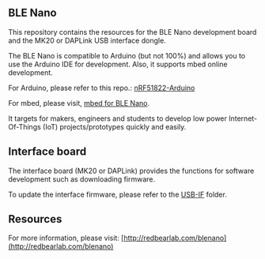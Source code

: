 
BLE Nano
-

This repository contains the resources for the BLE Nano development board and the MK20 or DAPLink USB interface dongle.

The BLE Nano is compatible to Arduino (but not 100%) and allows you to use the Arduino IDE for development. Also, it supports mbed online development.

For Arduino, please refer to this repo.: [nRF51822-Arduino](https://github.com/RedBearLab/nRF51822-Arduino/)

For mbed, please visit, [mbed for BLE Nano](https://developer.mbed.org/platforms/RedBearLab-BLE-Nano/).

It targets for makers, engineers and students to develop low power Internet-Of-Things (IoT) projects/prototypes quickly and easily.

Interface board
-

The interface board (MK20 or DAPLink) provides the functions for software development such as downloading firmware.

To update the interface firmware, please refer to the [USB-IF](USB-IF) folder.

Resources
-

For more information, please visit:
[http://redbearlab.com/blenano](http://redbearlab.com/blenano)
